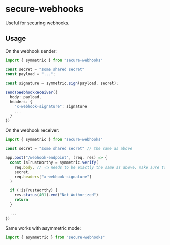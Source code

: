 # secure-webhooks

Useful for securing webhooks.

## Usage

On the webhook sender:

```ts
import { symmetric } from "secure-webhooks"

const secret = "some shared secret"
const payload = "...";

const signature = symmetric.sign(payload, secret);

sendToWebhookReceiver({
  body: payload,
  headers: {
    "x-webhook-signature": signature
    ...
  }
})
```

On the webhook receiver:

```ts
import { symmetric } from "secure-webhooks"

const secret = "some shared secret" // the same as above

app.post("/webhook-endpoint", (req, res) => {
  const isTrustWorthy = symmetric.verify(
    req.body, // 👈 needs to be exactly the same as above, make sure to disable any body parsing for this route
    secret,
    req.headers["x-webhook-signature"]
  )

  if (!isTrustWorthy) {
    res.status(401).end("Not Authorized")
    return
  }

  ...
})
```

Same works with asymmetric mode:

```ts
import { asymmetric } from "secure-webhooks"
```
